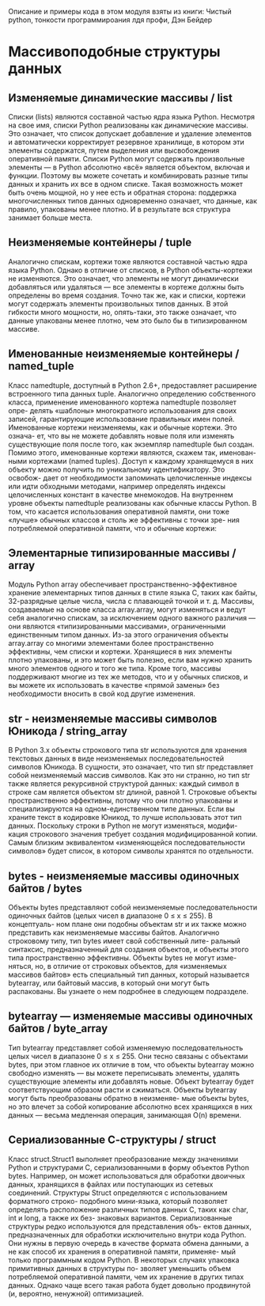 Описание и примеры кода в этом модуля взяты из книги: Чистый python, тонкости программироания лдя профи, Дэн Бейдер
# Массивоподобные структуры данных

## Изменяемые динамические массивы / list
Списки (lists) являются составной частью ядра языка Python. Несмотря
на свое имя, списки Python реализованы как динамические массивы. Это
означает, что список допускает добавление и удаление элементов и автоматически корректирует резервное хранилище, 
в котором эти элементы содержатся, путем выделения или высвобождения оперативной памяти.
Списки Python могут содержать произвольные элементы — в Python
абсолютно «всё» является объектом, включая и функции. Поэтому вы
можете сочетать и комбинировать разные типы данных и хранить их все в одном списке.
Такая возможность может быть очень мощной, но у нее есть и обратная
сторона: поддержка многочисленных типов данных одновременно означает, что данные, как правило, 
упакованы менее плотно. И в результате вся структура занимает больше места.

## Неизменяемые контейнеры / tuple
Аналогично спискам, кортежи тоже являются составной частью ядра
языка Python. Однако в отличие от списков, в Python объекты-кортежи
не изменяются. Это означает, что элементы не могут динамически добавляться или удаляться — все элементы в 
кортеже должны быть определены во время создания.
Точно так же, как и списки, кортежи могут содержать элементы произвольных типов данных. В этой гибкости много 
мощности, но, опять-таки, это также означает, что данные упакованы менее плотно, чем это было бы
в типизированном массиве.

## Именованные неизменяемые контейнеры / named_tuple
Класс namedtuple, доступный в Python 2.6+, предоставляет расширение
встроенного типа данных tuple. Аналогично определению собственного
класса, применение именованного кортежа namedtuple позволяет опре-
делять «шаблоны» многократного использования для своих записей,
гарантирующие использование правильных имен полей.
Именованные кортежи неизменяемы, как и обычные кортежи. Это означа-
ет, что вы не можете добавлять новые поля или изменять существующие
поля после того, как экземпляр namedtuple был создан.
Помимо этого, именованные кортежи являются, скажем так, именован-
ными кортежами (named tuples). Доступ к каждому хранящемуся в них
объекту можно получить по уникальному идентификатору. Это освобож-
дает от необходимости запоминать целочисленные индексы или идти
обходными методами, например определять индексы целочисленных
констант в качестве мнемокодов.
На внутреннем уровне объекты namedtuple реализованы как обычные
классы Python. В том, что касается использования оперативной памяти,
они тоже «лучше» обычных классов и столь же эффективны с точки зре-
ния потребляемой оперативной памяти, что и обычные кортежи:

## Элементарные типизированные массивы / array
Модуль Python array обеспечивает пространственно-эффективное хранение элементарных типов данных в стиле языка C, 
таких как байты, 32-разрядные целые числа, числа с плавающей точкой и т. д.
Массивы, создаваемые на основе класса array.array, могут изменяться и ведут себя аналогично спискам, 
за исключением одного важного различия — они являются «типизированными массивами», ограниченными
единственным типом данных.
Из-за этого ограничения объекты array.array со многими элементами
более пространственно эффективны, чем списки и кортежи. Хранящиеся
в них элементы плотно упакованы, и это может быть полезно, если вам
нужно хранить много элементов одного и того же типа.
Кроме того, массивы поддерживают многие из тех же методов, что и у
обычных списков, и вы можете их использовать в качестве «прямой замены» без необходимости вносить 
в свой код другие изменения.

## str - неизменяемые массивы символов Юникода / string_array
В Python 3.x объекты строкового типа str используются для хранения
текстовых данных в виде неизменяемых последовательностей символов
Юникода. В сущности, это означает, что тип str представляет собой
неизменяемый массив символов. Как это ни странно, но тип str также
является рекурсивной структурой данных: каждый символ в строке сам
является объектом str длиной, равной 1.
Строковые объекты пространственно эффективны, потому что они плотно
упакованы и специализируются на одном-единственном типе данных.
Если вы храните текст в кодировке Юникод, то лучше использовать этот
тип данных. Поскольку строки в Python не могут изменяться, модифи-
кация строкового значения требует создания модифицированной копии.
Самым близким эквивалентом «изменяющейся последовательности
символов» будет список, в котором символы хранятся по отдельности.

## bytes - неизменяемые массивы одиночных байтов / bytes
Объекты bytes представляют собой неизменяемые последовательности
одиночных байтов (целых чисел в диапазоне 0 ≤ x ≤ 255). В концептуаль-
ном плане они подобны объектам str и их также можно представить как
неизменяемые массивы байтов.
Аналогично строковому типу, тип bytes имеет свой собственный лите-
ральный синтаксис, предназначенный для создания объектов, и объекты
этого типа пространственно эффективны. Объекты bytes не могут изме-
няться, но, в отличие от строковых объектов, для «изменяемых массивов
байтов» есть специальный тип данных, который называется bytearray,
или байтовый массив, в который они могут быть распакованы. Вы узнаете
о нем подробнее в следующем подразделе.

## bytearray — изменяемые массивы одиночных байтов / byte_array
Тип bytearray представляет собой изменяемую последовательность целых
чисел в диапазоне 0 ≤ x ≤ 255. Они тесно связаны с объектами bytes, при
этом главное их отличие в том, что объекты bytearray можно свободно
изменять — вы можете переписывать элементы, удалять существующие
элементы или добавлять новые. Объект bytearray будет соответствующим
образом расти и сжиматься.
Объекты bytearray могут быть преобразованы обратно в неизменяе-
мые объекты bytes, но это влечет за собой копирование абсолютно всех
хранящихся в них данных — весьма медленная операция, занимающая
O(n) времени.

## Сериализованные С-структуры / struct
Класс struct.Struct1 выполняет преобразование между значениями
Python и структурами C, сериализованными в форму объектов Python
bytes. Например, он может использоваться для обработки двоичных
данных, хранящихся в файлах или поступающих из сетевых соединений.
Структуры Struct определяются с использованием форматного строко-
подобного мини-языка, который позволяет определять расположение
различных типов данных C, таких как char, int и long, а также их без-
знаковых вариантов.
Сериализованные структуры редко используются для представления объ-
ектов данных, предназначенных для обработки исключительно внутри
кода Python. Они нужны в первую очередь в качестве формата обмена
данными, а не как способ их хранения в оперативной памяти, применяе-
мый только программным кодом Python.
В некоторых случаях упаковка примитивных данных в структуры по-
зволяет уменьшить объем потребляемой оперативной памяти, чем их
хранение в других типах данных. Однако чаще всего такая работа будет
довольно продвинутой (и, вероятно, ненужной) оптимизацией.
